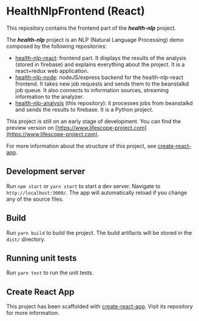 <!-- [![Build Status][travis-badge]][travis-badge-url] 
[![Coverage Status][coveralls-badge]][coveralls-badge-url]
[![Dependency Status][david-badge]][david-badge-url]
[![devDependency Status][david-dev-badge]][david-dev-badge-url]

[travis-badge]: https://travis-ci.org/fjrd84/health-nlp-frontend.svg?branch=master
[travis-badge-url]: https://travis-ci.org/fjrd84/health-nlp-frontend
[coveralls-badge]: https://coveralls.io/repos/github/fjrd84/health-nlp-frontend/badge.svg?branch=master
[coveralls-badge-url]: https://coveralls.io/github/fjrd84/health-nlp-frontend?branch=master
[david-badge]: https://david-dm.org/fjrd84/health-nlp-frontend.svg
[david-badge-url]: https://david-dm.org/fjrd84/health-nlp-frontend
[david-dev-badge]: https://david-dm.org/fjrd84/health-nlp-frontend/dev-status.svg
[david-dev-badge-url]: https://david-dm.org/fjrd84/health-nlp-frontend?type=dev -->

# HealthNlpFrontend (React)

This repository contains the frontend part of the ***health-nlp*** project.

The ***health-nlp*** project is an NLP (Natural Language Processing) demo composed by the following repositories:

- [health-nlp-react](https://github.com/fjrd84/health-nlp-react): frontend part. It displays the results of the analysis (stored in firebase) and explains everything about the project. It is a react+redux web application.
- [health-nlp-node](https://github.com/fjrd84/health-nlp-node): nodeJS/express backend for the health-nlp-react frontend. It takes new job requests and sends them to the beanstalkd job queue. It also connects to information sources, streaming information to the analyzer.
- [health-nlp-analysis](https://github.com/fjrd84/health-nlp-analysis) (this repository): it processes jobs from beanstalkd and sends the results to firebase. It is a Python project.

This project is still on an early stage of development. You can find the preview version on [https://www.lifescope-project.com](https://www.lifescope-project.com).

For more information about the structure of this project, see [create-react-app](https://github.com/facebookincubator/create-react-app/blob/master/packages/react-scripts/template/README.md).

## Development server

Run `npm start` or `yarn start` to start a dev server. Navigate to `http://localhost:3000/`. The app will automatically reload if you change any of the source files.

## Build

Run `yarn build` to build the project. The build artifacts will be stored in the `dist/` directory.

## Running unit tests

Run `yarn test` to run the unit tests.

## Create React App

This project has been scaffolded with [create-react-app](https://github.com/facebookincubator/create-react-app). Visit its repository for more information.